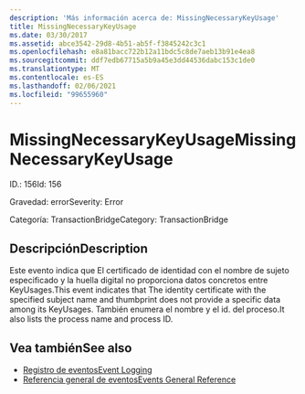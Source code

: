 ```yaml
---
description: 'Más información acerca de: MissingNecessaryKeyUsage'
title: MissingNecessaryKeyUsage
ms.date: 03/30/2017
ms.assetid: abce3542-29d8-4b51-ab5f-f3845242c3c1
ms.openlocfilehash: e8a81bacc722b12a11bdc5c8de7aeb13b91e4ea8
ms.sourcegitcommit: ddf7edb67715a5b9a45e3dd44536dabc153c1de0
ms.translationtype: MT
ms.contentlocale: es-ES
ms.lasthandoff: 02/06/2021
ms.locfileid: "99655960"
---
```

# <a name="missingnecessarykeyusage"></a><span data-ttu-id="16727-103">MissingNecessaryKeyUsage</span><span class="sxs-lookup"><span data-stu-id="16727-103">MissingNecessaryKeyUsage</span></span>

<span data-ttu-id="16727-104">ID.: 156</span><span class="sxs-lookup"><span data-stu-id="16727-104">Id: 156</span></span>  
  
 <span data-ttu-id="16727-105">Gravedad: error</span><span class="sxs-lookup"><span data-stu-id="16727-105">Severity: Error</span></span>  
  
 <span data-ttu-id="16727-106">Categoría: TransactionBridge</span><span class="sxs-lookup"><span data-stu-id="16727-106">Category: TransactionBridge</span></span>  
  
## <a name="description"></a><span data-ttu-id="16727-107">Descripción</span><span class="sxs-lookup"><span data-stu-id="16727-107">Description</span></span>  

 <span data-ttu-id="16727-108">Este evento indica que El certificado de identidad con el nombre de sujeto especificado y la huella digital no proporciona datos concretos entre KeyUsages.</span><span class="sxs-lookup"><span data-stu-id="16727-108">This event indicates that The identity certificate with the specified subject name and thumbprint does not provide a specific data among its KeyUsages.</span></span> <span data-ttu-id="16727-109">También enumera el nombre y el id. del proceso.</span><span class="sxs-lookup"><span data-stu-id="16727-109">It also lists the process name and process ID.</span></span>  
  
## <a name="see-also"></a><span data-ttu-id="16727-110">Vea también</span><span class="sxs-lookup"><span data-stu-id="16727-110">See also</span></span>

- [<span data-ttu-id="16727-111">Registro de eventos</span><span class="sxs-lookup"><span data-stu-id="16727-111">Event Logging</span></span>](index.md)
- [<span data-ttu-id="16727-112">Referencia general de eventos</span><span class="sxs-lookup"><span data-stu-id="16727-112">Events General Reference</span></span>](events-general-reference.md)
